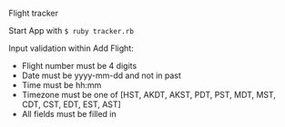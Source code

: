 Flight tracker

Start App with `$ ruby tracker.rb`

Input validation within Add Flight:
- Flight number must be 4 digits
- Date must be yyyy-mm-dd and not in past
- Time must be hh:mm
- Timezone must be one of [HST, AKDT, AKST, PDT, PST, MDT, MST, CDT, CST, EDT, EST, AST]
- All fields must be filled in
